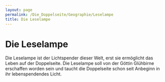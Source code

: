 ```yaml
---
layout: page
permalink: /Die_Doppelseite/Geographie/Leselampe
title: Die Leselampe
---
```


# Die Leselampe

Die Leselampe ist der Lichtspender dieser Welt, erst sie ermöglicht das Leben auf der Doppelseite. Die Leselampe soll von der Göttin Glühbirne erschaffen worden sein und taucht die Doppelseite schon seit Anbeginn in ihr lebenspendendes Licht.

